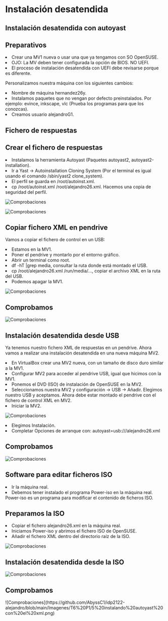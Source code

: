 <h1>Instalación desatendida</h1>
<h2>Instalación desatendida con autoyast</h2>
<h2>Preparativos</h2>

<li>Crear una MV1 nueva o usar una que ya tengamos con SO OpenSUSE.</li>
<li>OJO: La MV deben tener configurada la opción de BIOS. NO UEFI.</li>
<li>El proceso de instalación desatendida con UEFI debe revisarse porque es diferente.</li>
  <p>Personalizamos nuestra máquina con los siguientes cambios:</p>
<li>Nombre de máquina hernandez26y.</li>
<li>Instalamos paquetes que no vengan por defecto preinstalados. Por ejemplo: evince, inkscape, vlc (Prueba los programas para que los conozcas).</li>
<li>Creamos usuario alejandroG1.</li>

<h2>Fichero de respuestas</h2>
<h2>Crear el fichero de respuestas</h2>

<li>Instalamos la herramienta Autoyast (Paquetes autoyast2, autoyast2-installation).</li>
<li>Ir a Yast -> Autoinstallation Cloning System (Por el terminal es igual usando el comando /sbin/yast2 clone_system).</li>
<li>El perfil se guarda en /root/autoinst.xml.</li>
<li>cp /root/autoinst.xml /root/alejandro26.xml. Hacemos una copia de seguridad del perfil.</li></p>

![Comprobaciones](https://github.com/AbyssC1/idp2122-alejandro/blob/main/Imagenes/T6%20P1/1%20clonando%20el%20sistema%20xml.png)

![Comprobaciones](https://github.com/AbyssC1/idp2122-alejandro/blob/main/Imagenes/T6%20P1/2%20Copia%20de%20xml%20alejandro.png)

<h2>Copiar fichero XML en pendrive</h2>

<p>Vamos a copiar el fichero de control en un USB:</p>

<li>Estamos en la MV1.</li>
<li>Poner el pendrive y montarlo por el entorno gráfico.</li>
<li>Abrir un terminal como root.</li>
<li>df -hT |grep media, consultar la ruta donde está montado el USB.</li>
<li>cp /root/alejandro26.xml /run/media/..., copiar el archivo XML en la ruta del USB.</li>
<li>Podemos apagar la MV1.</li></p>

![Comprobaciones](https://github.com/AbyssC1/idp2122-alejandro/blob/main/Imagenes/T6%20P1/3%20copiamos%20el%20xml%20en%20el%20usb.png)

<h2>Comprobamos</h2>

![Comprobaciones](https://github.com/AbyssC1/idp2122-alejandro/blob/main/Imagenes/T6%20P1/4%20comprobacion%20de%20la%20copia.png)

<h2>Instalación desatendida desde USB</h2>

<p>Ya tenemos nuestro fichero XML de respuestas en un pendrive. Ahora vamos a realizar una instalación desatendida en una nueva máquina MV2.</p>

<li>En VirtualBox crear una MV2 nueva, con un tamaño de disco duro similar a la MV1.</li>
<li>Configurar MV2 para acceder al pendrive USB, igual que hicimos con la MV1.</li>
<li>Ponemos el DVD (ISO) de instalación de OpenSUSE en la MV2.</li>
<li>Seleccionamos nuestra MV2 y configuración -> USB -> Añadir. Elegimos nuestro USB y aceptamos. Ahora debe estar montado el pendrive con el fichero de control XML en MV2.</li>
<li>Iniciar la MV2.</li></p>

![Comprobaciones](https://github.com/AbyssC1/idp2122-alejandro/blob/main/Imagenes/T6%20P1/4.2%20Comprobamos%20en%20bios%20que%20instalamos%20el%20xml.png)

<li>Elegimos Instalación.</li>
<li>Completar Opciones de arranque con: autoyast=usb:///alejandro26.xml</li>

<h2>Comprobamos</h2>

![Comprobaciones](https://github.com/AbyssC1/idp2122-alejandro/blob/main/Imagenes/T6%20P1/5%20instalando%20autoyast%20con%20el%20xml.png)


<h2>Software para editar ficheros ISO</h2>

<li>Ir la máquina real.</li>
<li>Debemos tener instalado el programa Power-iso en la máquina real. Power-iso es un programa para modificar el contenido de ficheros ISO.</li>

<h2>Preparamos la ISO</h2>
<li>Copiar el fichero alejandro26.xml en la máquina real.</li>
<li>Iniciamos Power-iso y abrimos el fichero ISO de OpenSUSE.</li>
<li>Añadir el fichero XML dentro del directorio raíz de la ISO.</li></p>

![Comprobaciones](https://github.com/AbyssC1/idp2122-alejandro/blob/main/Imagenes/T6%20P1/7%20comprobacion%20del%20xml%20en%20el%20iso.png)


<h2>Instalación desatendida desde la ISO</h2>


![Comprobaciones](https://github.com/AbyssC1/idp2122-alejandro/blob/main/Imagenes/T6%20P1/6%20instalando%20con%20el%20xml.png)

<h2>Comprobamos</h2></p>
![Comprobaciones](https://github.com/AbyssC1/idp2122-alejandro/blob/main/Imagenes/T6%20P1/5%20instalando%20autoyast%20con%20el%20xml.png)
